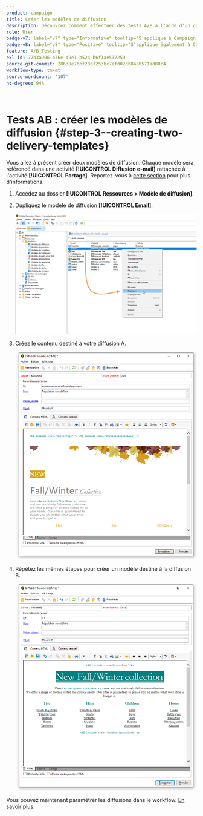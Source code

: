 ```yaml
---
product: campaign
title: Créer les modèles de diffusion
description: Découvrez comment effectuer des tests A/B à lʼaide dʼun cas dʼutilisation spécifique.
role: User
badge-v7: label="v7" type="Informative" tooltip="S’applique à Campaign Classic v7"
badge-v8: label="v8" type="Positive" tooltip="S’applique également à Campaign v8"
feature: A/B Testing
exl-id: 77b3a906-b76e-49e1-b524-b6f1ae537259
source-git-commit: 28638e76bf286f253bc7efd02db848b571ad88c4
workflow-type: tm+mt
source-wordcount: '107'
ht-degree: 94%

---
```


# Tests AB : créer les modèles de diffusion {#step-3--creating-two-delivery-templates}

Vous allez à présent créer deux modèles de diffusion. Chaque modèle sera référencé dans une activité **[!UICONTROL Diffusion e-mail]** rattachée à l&#39;activité **[!UICONTROL Partage]**. Reportez-vous à [cette section](about-templates.md) pour plus d&#39;informations.

1. Accédez au dossier **[!UICONTROL Ressources > Modèle de diffusion]**.
1. Dupliquez le modèle de diffusion **[!UICONTROL Email]**.

   ![](assets/use_case_abtesting_deliverymodel_001.png)

1. Créez le contenu destiné à votre diffusion A.

   ![](assets/use_case_abtesting_deliverymodel_002.png)

1. Répétez les mêmes étapes pour créer un modèle destiné à la diffusion B.

   ![](assets/use_case_abtesting_deliverymodel_003.png)

Vous pouvez maintenant paramétrer les diffusions dans le workflow. [En savoir plus](a-b-testing-uc-configuring-deliveries.md).
